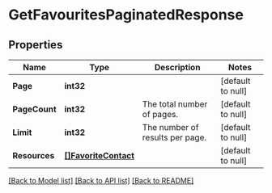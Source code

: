 # GetFavouritesPaginatedResponse

## Properties
Name | Type | Description | Notes
------------ | ------------- | ------------- | -------------
**Page** | **int32** |  | [default to null]
**PageCount** | **int32** | The total number of pages. | [default to null]
**Limit** | **int32** | The number of results per page. | [default to null]
**Resources** | [**[]FavoriteContact**](FavoriteContact.md) |  | [default to null]

[[Back to Model list]](../README.md#documentation-for-models) [[Back to API list]](../README.md#documentation-for-api-endpoints) [[Back to README]](../README.md)


